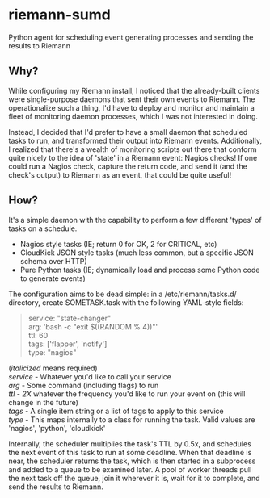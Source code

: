 riemann-sumd
============

Python agent for scheduling event generating processes and sending the results to Riemann

Why?
----

While configuring my Riemann install, I noticed that the already-built clients were single-purpose daemons that sent their own events to Riemann. The operationalize such a thing, I'd have to deploy and monitor and maintain a fleet of monitoring daemon processes, which I was not interested in doing.

Instead, I decided that I'd prefer to have a small daemon that scheduled tasks to run, and transformed their output into Riemann events. Additionally, I realized that there's a wealth of monitoring scripts out there that conform quite nicely to the idea of 'state' in a Riemann event: Nagios checks! If one could run a Nagios check, capture the return code, and send it (and the check's output) to Riemann as an event, that could be quite useful!

How?
----

It's a simple daemon with the capability to perform a few different 'types' of tasks on a schedule.

- Nagios style tasks (IE; return 0 for OK, 2 for CRITICAL, etc)
- CloudKick JSON style tasks (much less common, but a specific JSON schema over HTTP)
- Pure Python tasks (IE; dynamically load and process some Python code to generate events)

The configuration aims to be dead simple: in a /etc/riemann/tasks.d/ directory, create SOMETASK.task with the following YAML-style fields:

> service: "state-changer"  
> arg: 'bash -c "exit $((RANDOM % 4))"'  
> ttl: 60  
> tags: ['flapper', 'notify']  
> type: "nagios"  

(_italicized_ means required)  
_*service*_ - Whatever you'd like to call your service  
_*arg*_ - Some command (including flags) to run  
_*ttl*_ - *2X* whatever the frequency you'd like to run your event on (this will change in the future)  
*tags* - A single item string or a list of tags to apply to this service  
_*type*_ - This maps internally to a class for running the task. Valid values are 'nagios', 'python', 'cloudkick'  

Internally, the scheduler multiplies the task's TTL by 0.5x, and schedules the next event of this task to run at some deadline. When that deadline is near, the scheduler returns the task, which is then started in a subprocess and added to a queue to be examined later. A pool of worker threads pull the next task off the queue, join it wherever it is, wait for it to complete, and send the results to Riemann.